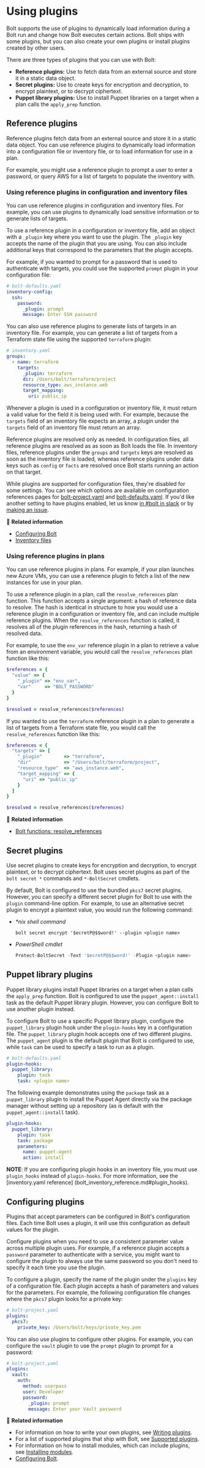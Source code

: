 # Using plugins

Bolt supports the use of plugins to dynamically load information during a Bolt
run and change how Bolt executes certain actions. Bolt ships with some plugins,
but you can also create your own plugins or install plugins created by other
users.

There are three types of plugins that you can use with Bolt:

- **Reference plugins:** Use to fetch data from an external source and store it
  in a static data object.
- **Secret plugins:**  Use to create keys for encryption and decryption, to
  encrypt plaintext, or to decrypt ciphertext.
- **Puppet library plugins:** Use to install Puppet libraries on a target when a
  plan calls the `apply_prep` function.

## Reference plugins

Reference plugins fetch data from an external source and store it in a static
data object. You can use reference plugins to dynamically load information into
a configuration file or inventory file, or to load information for use in a
plan. 

For example, you might use a reference plugin to prompt a user to enter a
password, or query AWS for a list of targets to populate the inventory with.

### Using reference plugins in configuration and inventory files

You can use reference plugins in configuration and inventory files. For example,
you can use plugins to dynamically load sensitive information or to generate
lists of targets.

To use a reference plugin in a configuration or inventory file, add an object
with a `_plugin` key where you want to use the plugin. The `_plugin` key accepts
the name of the plugin that you are using. You can also include additional keys
that correspond to the parameters that the plugin accepts.

For example, if you wanted to prompt for a password that is used to authenticate
with targets, you could use the supported `prompt` plugin in your configuration
file:

```yaml
# bolt-defaults.yaml
inventory-config:
  ssh:
    password:
      _plugin: prompt
      message: Enter SSH password
```

You can also use reference plugins to generate lists of targets in an
inventory file. For example, you can generate a list of targets from a
Terraform state file using the supported `terraform` plugin:

```yaml
# inventory.yaml
groups:
  - name: terraform
    targets:
      _plugin: terraform
      dir: /Users/bolt/terraform/project
      resource_type: aws_instance.web
      target_mapping:
        uri: public_ip
```

Whenever a plugin is used in a configuration or inventory file, it must return a
valid value for the field it is being used with. For example, because the
`targets` field of an inventory file expects an array, a plugin under the
`targets` field of an inventory file must return an array.

Reference plugins are resolved only as needed. In configuration files, all
reference plugins are resolved as as soon as Bolt loads the file. In inventory
files, reference plugins under the `groups` and `targets` keys are resolved as
soon as the inventory file is loaded, whereas reference plugins under data keys
such as `config` or `facts` are resolved once Bolt starts running an action on
that target.

While plugins are supported for configuration files, they're disabled for some settings. You can see
which options are available on configuration references pages for
[bolt-project.yaml](bolt_project_reference.md) and [bolt-defaults.yaml](bolt_defaults_reference.md).
If you'd like another setting to have plugins enabled, let us know [in #bolt in
slack](https://slack.puppet.com) or by [making an
issue](https://github.com/puppetlabs/bolt/issues/new/choose).

📖 **Related information**

- [Configuring Bolt](configuring_bolt.md)
- [Inventory files](inventory_files.md)

### Using reference plugins in plans

You can use reference plugins in plans. For example, if your plan launches new
Azure VMs, you can use a reference plugin to fetch a list of the new instances
for use in your plan.

To use a reference plugin in a plan, call the `resolve_references` plan
function. This function accepts a single argument: a hash of reference data to
resolve. The hash is identical in structure to how you would use a reference
plugin in a configuration or inventory file, and can include multiple reference
plugins. When the `resolve_references` function is called, it resolves all of
the plugin references in the hash, returning a hash of resolved data.

For example, to use the `env_var` reference plugin in a plan to retrieve a
value from an environment variable, you would call the `resolve_references`
plan function like this:

```ruby
$references = {
  "value" => {
    "_plugin" => "env_var",
    "var"     => "BOLT_PASSWORD"
  }
}

$resolved = resolve_references($references)
```

If you wanted to use the `terraform` reference plugin in a plan to generate a
list of targets from a Terraform state file, you would call the
`resolve_references` function like this:

```ruby
$references = {
  "targets" => [
    "_plugin"        => "terraform",
    "dir"            => "/Users/bolt/terraform/project",
    "resource_type"  => "aws_instance.web",
    "target_mapping" => {
      "uri" => "public_ip"
    }
  ]
}

$resolved = resolve_references($references)
```

📖 **Related information**

- [Bolt functions: resolve_references](plan_functions.md#resolve-references)

## Secret plugins

Use secret plugins to create keys for encryption and decryption, to encrypt
plaintext, or to decrypt ciphertext. Bolt uses secret plugins as part of the `bolt
secret *` commands and `*-BoltSecret` cmdlets.

By default, Bolt is configured to use the bundled `pkcs7` secret plugins.
However, you can specify a different secret plugin for Bolt to use with the
`plugin` command-line option. For example, to use an alternative secret plugin
to encrypt a plaintext value, you would run the following command:

- _\*nix shell command_

  ```shell
  bolt secret encrypt '$ecretP@$$word!' --plugin <plugin name>
  ```

- _PowerShell cmdlet_

  ```powershell
  Protect-BoltSecret -Text '$ecretP@$$word!' -Plugin <plugin name>
  ```

## Puppet library plugins

Puppet library plugins install Puppet libraries on a target when a plan calls
the `apply_prep` function. Bolt is configured to use the `puppet_agent::install`
task as the default Puppet library plugin. However, you can configure Bolt to
use another plugin instead.

To configure Bolt to use a specific Puppet library plugin, configure the
`puppet_library` plugin hook under the `plugin-hooks` key in a configuration
file. The `puppet_library` plugin hook accepts one of two different plugins.
The `puppet_agent` plugin is the default plugin that Bolt is configured to use,
while `task` can be used to specify a task to run as a plugin.

```yaml
# bolt-defaults.yaml
plugin-hooks:
  puppet_library:
    plugin: task
    task: <plugin name>
```

The following example demonstrates using the `package` task as a `puppet_library`
plugin to install the Puppet Agent directly via the package manager without setting
up a repository (as is default with the `puppet_agent::install` task).

```yaml
plugin-hooks:
  puppet_library:
    plugin: task
    task: package
    parameters:
      name: puppet-agent
      action: install
```

**NOTE**: If you are configuring plugin hooks in an inventory file, you must use `plugin_hooks`
instead of `plugin-hooks`. For more information, see the [inventory.yaml reference]
(bolt_inventory_reference.md#plugin_hooks).
## Configuring plugins

Plugins that accept parameters can be configured in Bolt's configuration files.
Each time Bolt uses a plugin, it will use this configuration as default values
for the plugin.

Configure plugins when you need to use a consistent parameter value across
multiple plugin uses. For example, if a reference plugin accepts a `password`
parameter to authenticate with a service, you might want to configure the plugin
to always use the same password so you don't need to specify it each time you
use the plugin.

To configure a plugin, specify the name of the plugin under the `plugins` key of
a configuration file. Each plugin accepts a hash of parameters and values for
the parameters. For example, the following configuration file changes where the
`pkcs7` plugin looks for a private key:

```yaml
# bolt-project.yaml
plugins:
  pkcs7:
    private_key: /Users/bolt/keys/private_key.pem
```

You can also use plugins to configure other plugins. For example, you can
configure the `vault` plugin to use the `prompt` plugin to prompt for a
password:

```yaml
# bolt-project.yaml
plugins:
  vault:
    auth:
      method: userpass
      user: Developer
      password:
        _plugin: prompt
        message: Enter your Vault password
```

📖 **Related information**

- For information on how to write your own plugins, see [Writing
  plugins](writing_plugins.md).
- For a list of supported plugins that ship with Bolt, see [Supported
  plugins](supported_plugins.md).
- For information on how to install modules, which can include plugins, see
  [Installing modules](bolt_installing_modules.md).
- [Configuring Bolt](configuring_bolt.md).
